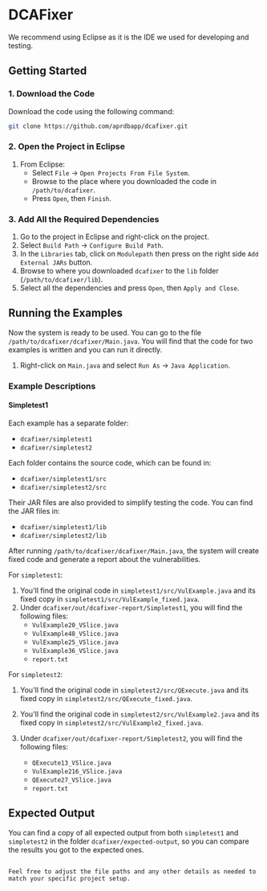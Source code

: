 # DCAFixer

We recommend using Eclipse as it is the IDE we used for developing and testing.

## Getting Started

### 1. Download the Code

Download the code using the following command:

```sh
git clone https://github.com/aprdbapp/dcafixer.git
```

### 2. Open the Project in Eclipse

1. From Eclipse:
   - Select `File` -> `Open Projects From File System`.
   - Browse to the place where you downloaded the code in `/path/to/dcafixer`.
   - Press `Open`, then `Finish`.

### 3. Add All the Required Dependencies

1. Go to the project in Eclipse and right-click on the project.
2. Select `Build Path` -> `Configure Build Path`.
3. In the `Libraries` tab, click on `Modulepath` then press on the right side `Add External JARs` button.
4. Browse to where you downloaded `dcafixer` to the `lib` folder (`/path/to/dcafixer/lib`).
5. Select all the dependencies and press `Open`, then `Apply and Close`.

## Running the Examples

Now the system is ready to be used. You can go to the file `/path/to/dcafixer/dcafixer/Main.java`. You will find that the code for two examples is written and you can run it directly.

1. Right-click on `Main.java` and select `Run As` -> `Java Application`.

### Example Descriptions

#### Simpletest1

Each example has a separate folder:
- `dcafixer/simpletest1`
- `dcafixer/simpletest2`

Each folder contains the source code, which can be found in:
- `dcafixer/simpletest1/src`
- `dcafixer/simpletest2/src`

Their JAR files are also provided to simplify testing the code. You can find the JAR files in:
- `dcafixer/simpletest1/lib`
- `dcafixer/simpletest2/lib`

After running `/path/to/dcafixer/dcafixer/Main.java`, the system will create fixed code and generate a report about the vulnerabilities.

For `simpletest1`:
1. You'll find the original code in `simpletest1/src/VulExample.java` and its fixed copy in `simpletest1/src/VulExample_fixed.java`.
2. Under `dcafixer/out/dcafixer-report/Simpletest1`, you will find the following files:
   - `VulExample20_VSlice.java`
   - `VulExample48_VSlice.java`
   - `VulExample25_VSlice.java`
   - `VulExample36_VSlice.java`
   - `report.txt`

For `simpletest2`:
1. You'll find the original code in `simpletest2/src/QExecute.java` and its fixed copy in `simpletest2/src/QExecute_fixed.java`.
2. You'll find the original code in `simpletest2/src/VulExample2.java` and its fixed copy in `simpletest2/src/VulExample2_fixed.java`.

3. Under `dcafixer/out/dcafixer-report/Simpletest2`, you will find the following files:
   - `QExecute13_VSlice.java`
   - `VulExample216_VSlice.java`
   - `QExecute27_VSlice.java`
   - `report.txt`

## Expected Output

You can find a copy of all expected output from both `simpletest1` and `simpletest2` in the folder `dcafixer/expected-output`, so you can compare the results you got to the expected ones.
```

Feel free to adjust the file paths and any other details as needed to match your specific project setup.




